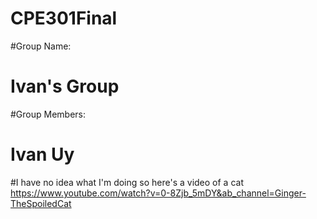# CPE301Final
#Group Name: 
#    Ivan's Group
#Group Members:
 #   Ivan Uy

#I have no idea what I'm doing so here's a video of a cat https://www.youtube.com/watch?v=0-8Zjb_5mDY&ab_channel=Ginger-TheSpoiledCat

